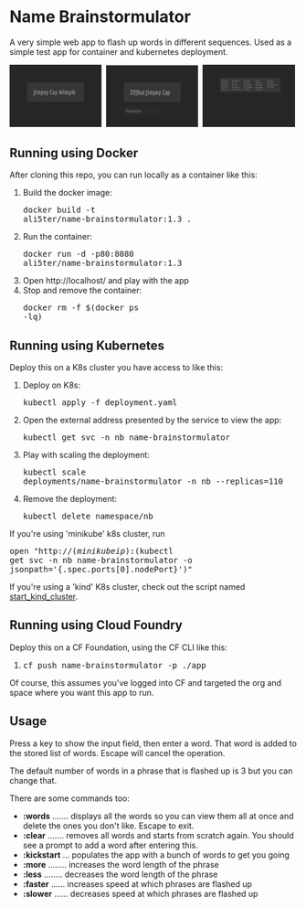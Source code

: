 Name Brainstormulator
=====================
A very simple web app to flash up words in different sequences. Used as a simple test app for container and kubernetes deployment.

<img src="https://raw.githubusercontent.com/ali5ter/name-brainstormulator/master/screenshots/brainstormulator-00.png" width="32%"/>&nbsp;
<img src="https://raw.githubusercontent.com/ali5ter/name-brainstormulator/master/screenshots/brainstormulator-01.png" width="32%"/>&nbsp;
<img src="https://raw.githubusercontent.com/ali5ter/name-brainstormulator/master/screenshots/brainstormulator-02.png" width="32%"/>&nbsp;

Running using Docker
--------------------
After cloning this repo, you can run locally as a container like this:
1. Build the docker image: <pre>docker build -t ali5ter/name-brainstormulator:1.3 .</pre>
2. Run the container: <pre>docker run -d -p80:8080 ali5ter/name-brainstormulator:1.3</pre>
3. Open http://localhost/ and play with the app
4. Stop and remove the container: <pre>docker rm -f $(docker ps -lq)</pre>

Running using Kubernetes
------------------------
Deploy this on a K8s cluster you have access to like this:
1. Deploy on K8s: <pre>kubectl apply -f deployment.yaml</pre>
2. Open the external address presented by the service to view the app: <pre>kubectl get svc -n nb name-brainstormulator</pre>
3. Play with scaling the deployment: <pre>kubectl scale deployments/name-brainstormulator -n nb --replicas=110</pre>
4. Remove the deployment: <pre>kubectl delete namespace/nb</pre>

If you're using 'minikube' k8s cluster, run <pre>open "http://$(minikube ip):$(kubectl get svc -n nb name-brainstormulator -o jsonpath='{.spec.ports[0].nodePort}')"</pre>

If you're using a 'kind' K8s cluster, check out the script named <a href="https://raw.githubusercontent.com/ali5ter/name-brainstormulator/master/start_kind_cluster">start_kind_cluster</a>.

Running using Cloud Foundry
---------------------------
Deploy this on a CF Foundation, using the CF CLI like this:
1. <pre>cf push name-brainstormulator -p ./app</pre>
Of course, this assumes you've logged into CF and targeted the org and space where you want this app to run.

Usage
-----
Press a key to show the input field, then enter a word. That word is added to the stored list of words. Escape will cancel the operation.

The default number of words in a phrase that is flashed up is 3 but you can change that.

There are some commands too:
* **:words** ....... displays all the words so you can view them all at once and delete the ones you don't like. Escape to exit.
* **:clear** ....... removes all words and starts from scratch again. You should see a prompt to add a word after entering this.
* **:kickstart** ... populates the app with a bunch of words to get you going
* **:more** ........ increases the word length of the phrase
* **:less** ........ decreases the word length of the phrase
* **:faster** ...... increases speed at which phrases are flashed up
* **:slower** ...... decreases speed at which phrases are flashed up
